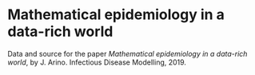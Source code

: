 # Mathematical epidemiology in a data-rich world
Data and source for the paper *Mathematical epidemiology in a data-rich world*, by J. Arino. Infectious Disease Modelling, 2019.
